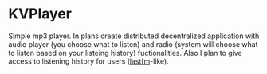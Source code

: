 # KVPlayer

Simple mp3 player. 
In plans create distributed decentralized application with audio player (you choose what to listen) and radio (system will choose what to listen based on your listeing history) fuctionalities. 
Also I plan to give access to listening history for users ([lastfm](https://last.fm)-like).
